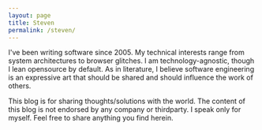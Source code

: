 ```yaml
---
layout: page
title: Steven 
permalink: /steven/
---
```


I've been writing software since 2005.  My technical interests range from system architectures to browser glitches. I am technology-agnostic, though I lean opensource by default.  As in literature, I believe software engineering is an expressive art that should be shared and should influence the work of others. 

This blog is for sharing thoughts/solutions with the world.  The content of this blog is not endorsed by any company or thirdparty.  I speak only for myself.  Feel free to share anything you find herein.
